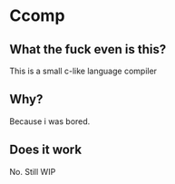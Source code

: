 # Ccomp
## What the fuck even is this?
This is a small c-like language compiler
## Why?
Because i was bored.
## Does it work
No. Still WIP

